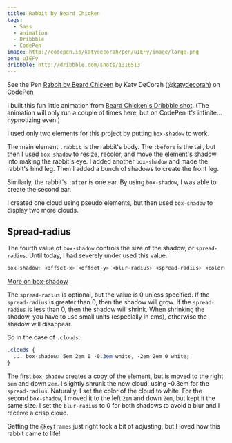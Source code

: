 ```yaml
---
title: Rabbit by Beard Chicken
tags:
  - Sass
  - animation
  - Dribbble
  - CodePen
image: http://codepen.io/katydecorah/pen/uIEFy/image/large.png
pen: uIEFy
dribbble: http://dribbble.com/shots/1316513
---
```


<p data-height="500" data-theme-id="97" data-slug-hash="uIEFy" data-user="katydecorah" data-default-tab="result" class='codepen'>See the Pen <a href='http://codepen.io/katydecorah/pen/uIEFy'>Rabbit by Beard Chicken</a> by Katy DeCorah (<a href='http://codepen.io/katydecorah'>@katydecorah</a>) on <a href='http://codepen.io'>CodePen</a></p>

I built this fun little animation from [Beard Chicken's Dribbble shot](http://dribbble.com/shots/1316513). (The animation will only run a couple of times here, but on CodePen it's infinite&hellip; hypnotizing even.)

I used only two elements for this project by putting `box-shadow` to work.

The main element `.rabbit` is the rabbit's body. The `:before` is the tail, but then I used `box-shadow` to resize, recolor, and move the element's shadow into making the rabbit's eye. I added another `box-shadow` and made the rabbit's hind leg. Then I added a bunch of shadows to create the front leg.

Similarly, the rabbit's `:after` is one ear. By using `box-shadow`, I was able to create the second ear.

I created one cloud using pseudo elements, but then used `box-shadow` to display two more clouds.

## Spread-radius

The fourth value of `box-shadow` controls the size of the shadow, or `spread-radius`. Until today, I had severely under used this value.

```css
box-shadow: <offset-x> <offset-y> <blur-radius> <spread-radius> <color>;
```

[More on box-shadow](https://developer.mozilla.org/en-US/docs/Web/CSS/box-shadow)

The `spread-radius` is optional, but the value is 0 unless specified. If the `spread-radius` is greater than 0, then the shadow will grow. If the `spread-radius` is less than 0, then the shadow will shrink. When shrinking the shadow, you have to use small units (especially in ems), otherwise the shadow will disappear.

So in the case of `.clouds`:

```css
.clouds {
  ... box-shadow: 5em 2em 0 -0.3em white, -2em 2em 0 white;
}
```

The first `box-shadow` creates a copy of the element, but is moved to the right `5em` and down `2em`. I slightly shrunk the new cloud, using -0.3em for the `spread-radius`. Naturally, I set the color of the cloud to white. For the second `box-shadow`, I moved it to the left `2em` and down `2em`, but kept it the same size. I set the `blur-radius` to 0 for both shadows to avoid a blur and I receive a crisp cloud.

Getting the `@keyframes` just right took a bit of adjusting, but I loved how this rabbit came to life!
